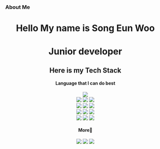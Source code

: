 <h3>About Me</h3>
<p align="center">
</p>

    
 
<div align="center">
 
<h1>Hello My name is Song Eun Woo</h1>
<h1>Junior developer</h1>
 
 <h2>Here is my Tech Stack</h2>
 <h4>Language that I can do best</h4>
 <img src="https://img.shields.io/badge/-Javascript-informational"/>
<div>
<img src="https://img.shields.io/badge/Go-00ADD8?&logo=Go&logoColor=white"/></a>
<img src="https://img.shields.io/badge/JavaScript-F7DF1E?&logo=javascript&logoColor=white"/></a>
<img src="https://img.shields.io/badge/TypeScript-007ACC?&logo=typescript&logoColor=white"/></a>
</div>


<div>
<i class="fab fa-js"></i>
<img src="https://img.shields.io/badge/Express-ffffff?&logo=express&logoColor=black"/></a>
<img src="https://img.shields.io/badge/Nest-E0234E?&logo=nestjs&logoColor=white"/></a>
<img src="https://img.shields.io/badge/OWASP API Security -white?&logo=OWASP&logoColor=black"/></a>
</div>


<div>
<img src="https://img.shields.io/badge/Docker-0db7ed?&logo=docker&logoColor=white"/></a>
<img src="https://img.shields.io/badge/AWS-232F3E?&logo=AmazonAWS&logoColor=white"/></a>
<img src="https://img.shields.io/badge/Travis CI-3EAAAF?&logo=TravisCI&logoColor=white"/></a>
</div>


<div>
<img src="https://img.shields.io/badge/React-61DAFB?&logo=react&logoColor=white"/></a>
<img src="https://img.shields.io/badge/Gatsby-663399?&logo=Gatsby&logoColor=white"/></a>
<img src="https://img.shields.io/badge/Jest-C21325?&logo=jest&logoColor=white"/></a>
</div>

 <h4>More🔎</h4>
<a href="https://www.instagram.com/lee.___.sky/"><p align="center"><img src="https://img.shields.io/badge/Instagram-E4405F?&logo=instagram&logoColor=white"/></a></a>
<a href="https://mail.google.com/"><img src="https://img.shields.io/badge/Gmail-D14836?&logo=Gmail&logoColor=white"/></a>
<a href="https://le2sky.github.io/"><img src="https://img.shields.io/badge/Tech Blog-FFFFFF?&logo=Github&logoColor=black"/></a></p>

</div>
   
